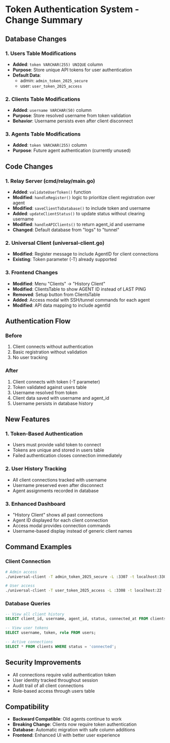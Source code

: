 # Token Authentication System - Change Summary

## Database Changes

### 1. Users Table Modifications
- **Added**: `token VARCHAR(255) UNIQUE` column
- **Purpose**: Store unique API tokens for user authentication
- **Default Data**:
  - admin: `admin_token_2025_secure`
  - user: `user_token_2025_access`

### 2. Clients Table Modifications  
- **Added**: `username VARCHAR(50)` column
- **Purpose**: Store resolved username from token validation
- **Behavior**: Username persists even after client disconnect

### 3. Agents Table Modifications
- **Added**: `token VARCHAR(255)` column
- **Purpose**: Future agent authentication (currently unused)

## Code Changes

### 1. Relay Server (cmd/relay/main.go)
- **Added**: `validateUserToken()` function
- **Modified**: `handleRegister()` logic to prioritize client registration over agent
- **Modified**: `saveClientToDatabase()` to include token and username
- **Added**: `updateClientStatus()` to update status without clearing username
- **Modified**: `handleAPIClients()` to return agent_id and username
- **Changed**: Default database from "logs" to "tunnel"

### 2. Universal Client (universal-client.go)
- **Modified**: Register message to include AgentID for client connections
- **Existing**: Token parameter (-T) already supported

### 3. Frontend Changes
- **Modified**: Menu "Clients" → "History Client"
- **Modified**: ClientsTable to show AGENT ID instead of LAST PING
- **Removed**: Setup button from ClientsTable
- **Added**: Access modal with SSH/tunnel commands for each agent
- **Modified**: API data mapping to include agentId

## Authentication Flow

### Before
1. Client connects without authentication
2. Basic registration without validation
3. No user tracking

### After  
1. Client connects with token (-T parameter)
2. Token validated against users table
3. Username resolved from token
4. Client data saved with username and agent_id
5. Username persists in database history

## New Features

### 1. Token-Based Authentication
- Users must provide valid token to connect
- Tokens are unique and stored in users table
- Failed authentication closes connection immediately

### 2. User History Tracking
- All client connections tracked with username
- Username preserved even after disconnect
- Agent assignments recorded in database

### 3. Enhanced Dashboard
- "History Client" shows all past connections
- Agent ID displayed for each client connection
- Access modal provides connection commands
- Username-based display instead of generic client names

## Command Examples

### Client Connection
```bash
# Admin access
./universal-client -T admin_token_2025_secure -L :3307 -t localhost:3306 -a test1

# User access  
./universal-client -T user_token_2025_access -L :3308 -t localhost:22 -a test1
```

### Database Queries
```sql
-- View all client history
SELECT client_id, username, agent_id, status, connected_at FROM clients;

-- View user tokens
SELECT username, token, role FROM users;

-- Active connections
SELECT * FROM clients WHERE status = 'connected';
```

## Security Improvements
- All connections require valid authentication token
- User identity tracked throughout session
- Audit trail of all client connections
- Role-based access through users table

## Compatibility
- **Backward Compatible**: Old agents continue to work
- **Breaking Change**: Clients now require token authentication
- **Database**: Automatic migration with safe column additions
- **Frontend**: Enhanced UI with better user experience